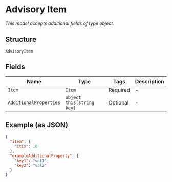 
# Advisory Item

*This model accepts additional fields of type object.*

## Structure

`AdvisoryItem`

## Fields

| Name | Type | Tags | Description |
|  --- | --- | --- | --- |
| `Item` | [`Item`](../../doc/models/item.md) | Required | - |
| `AdditionalProperties` | `object this[string key]` | Optional | - |

## Example (as JSON)

```json
{
  "item": {
    "itis": 10
  },
  "exampleAdditionalProperty": {
    "key1": "val1",
    "key2": "val2"
  }
}
```

